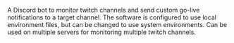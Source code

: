 A Discord bot to monitor twitch channels and send custom go-live notifications to a target channel.
The software is configured to use local environment files, but can be changed to use system environments.
Can be used on multiple servers for monitoring multiple twitch channels.
